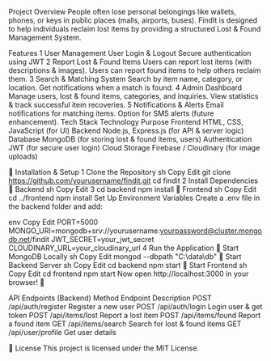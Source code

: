 Project Overview
People often lose personal belongings like wallets, phones, or keys in public places (malls, airports, buses). FindIt is designed to help individuals reclaim lost items by providing a structured Lost & Found Management System.

 Features
1️ User Management
User Login & Logout
Secure authentication using JWT
2️ Report Lost & Found Items
Users can report lost items (with descriptions & images).
Users can report found items to help others reclaim them.
3️ Search & Matching System
Search by item name, category, or location.
Get notifications when a match is found.
4️ Admin Dashboard
Manage users, lost & found items, categories, and inquiries.
View statistics & track successful item recoveries.
5️ Notifications & Alerts
Email notifications for matching items.
Option for SMS alerts (future enhancement).
Tech Stack
Technology	Purpose
Frontend	HTML, CSS, JavaScript (for UI)
Backend	Node.js, Express.js (for API & server logic)
Database	MongoDB (for storing lost & found items, users)
Authentication	JWT (for secure user login)
Cloud Storage	Firebase / Cloudinary (for image uploads)

🔧 Installation & Setup
1️ Clone the Repository
sh
Copy
Edit
git clone https://github.com/yourusername/findit.git
cd findit
2️ Install Dependencies
🔹 Backend
sh
Copy
Edit
3 cd backend
npm install
🔹 Frontend
sh
Copy
Edit
cd ../frontend
npm install
Set Up Environment Variables
Create a .env file in the backend folder and add:

env
Copy
Edit
PORT=5000
MONGO_URI=mongodb+srv://yourusername:yourpassword@cluster.mongodb.net/findit
JWT_SECRET=your_jwt_secret
CLOUDINARY_URL=your_cloudinary_url
4️ Run the Application
🔹 Start MongoDB Locally
sh
Copy
Edit
mongod --dbpath "C:\data\db"
🔹 Start Backend Server
sh
Copy
Edit
cd backend
npm start
🔹 Start Frontend
sh
Copy
Edit
cd frontend
npm start
Now open http://localhost:3000 in your browser! 🎉

API Endpoints (Backend)
Method	Endpoint	Description
POST	/api/auth/register	Register a new user
POST	/api/auth/login	Login user & get token
POST	/api/items/lost	Report a lost item
POST	/api/items/found	Report a found item
GET	/api/items/search	Search for lost & found items
GET	/api/user/profile	Get user details


📜 License
This project is licensed under the MIT License.
